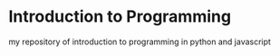 # Introduction to Programming
my repository of introduction to programming in python and javascript
